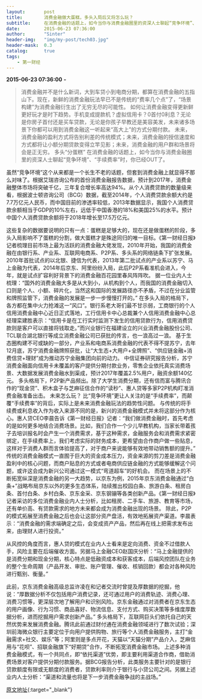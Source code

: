 ```yaml
---
layout:       post
title:        消费金融做大蛋糕，多头入局后又将怎么玩？
subtitle:     在消费金融的话题上，如今当你与消费金融圈里的资深人士聊起“竞争环境”、“手续费率”时，你已经OUT了。
date:         2015-06-23 07:36:00
author:       "Sinter"
header-img:   "img/my-post/tech03.jpg"
header-mask:  0.3
catalog:      true
tags:
    - 第一财经
---
```


**2015-06-23 07:36:00**  **-**

> 消费金融并不是什么新词，大到车贷小到电商分期，都算在消费金融的五指山下。现在，新鲜的消费金融玩法早已不是传统的“费率几个点”了，“场景构建”为消费金融衍生出了无穷无尽的可能性。
如何让消费金融变得更新鲜更好玩才是时下趋势。手机变成提款机？虚拟信用卡？0首付0利息？无论是你房子首付还是买车贷款，无论是你孩子早教还是美容美发，未来诸多场景下你都可以用到消费金融这一听起来“高大上”的方式分期付款。
未来，消费金融的盈利方式将告别利差的传统模式；未来，消费金融的授信速度和方式都将让小额分期贷款变得立竿见影；未来，消费金融的用户群和场景将会是正无穷。
多头“分蛋糕”
在消费金融的话题上，如今当你与消费金融圈里的资深人士聊起“竞争环境”、“手续费率”时，你已经OUT了。

虽然“竞争环境”这个从来都是一个长生不老的话题，但套到消费金融上就显得不那么对味了。根据艾瑞咨询公布的首份消费金融报告数据，预计到2017年，消费金融整体市场将突破千亿，三年复合增长率高达94%。从个人消费贷款的数量级来看，根据波士顿咨询公司（BCG）数据，截至2014年，个人消费贷款余额大约是7.7万亿元人民币，而中国目前的渗透率较低，2013年数据显示，我国个人消费贷款余额相当于GDP的10%左右，远低于中国香港的18%和美国25%的水平。预计中国个人消费贷款余额将于2018年增长至17.5万亿元。

这些复杂的数据要说明的只有一点：蛋糕是足够大的，现在还是做蛋糕的阶段，多头入局影响不了蛋糕的分割，做大蛋糕才是殊途同归的唯一目标。《第一财经日报》记者梳理目前市场上最为活跃的消费金融大佬发现，2010年开始，我国的消费金融在由银行系、产业系、互联网电商系、P2P系、多头系的网络链条下扩张发展。
2010年首批试点的以北银、捷信为代表，2013年第二批试点的产业系以苏宁、马上金融为代表，2014年后京东、阿里纷纷入局，此后P2P系看准机会进入，今年，就是试点扩容利好背景下的消费金融百花园里春风阵阵吹。
据一位业内人士梳理：“国外的消费金融大多是从大到小，从机构到个人，而我国的消费金融切入口则是个人、小额、碎片化，当然这和国际的发展路径亦不矛盾，不过在分业监管和牌照监管下，消费金融的发展是一步一步慢慢打开的。”
在多头入局的格局下，各方都在集中火力抢滩这一“风口”。银行系老大哥们最不甘示弱，工商银行的个人信用消费金融中心近日正式落地，工行信用卡中心总裁兼个人信用消费金融中心总经理栾建胜表示：“信用卡是在工行实时监测下发生的信用贷款行为，信用消费贷款则是客户可以直接将钱取走。”而兴业银行在福建设立的兴业消费金融股份公司、TCL联合湖北银行等成立消费金融公司已获批的传言，也一浪高过一浪。
基于生态圈构建不可或缺的一部分，产业系和电商系消费金融的代表不得不提苏宁，去年12月底，苏宁消费金融牌照获批，让“大生态+大用户+全牌照”、“供应链金融+消费信贷+理财”成为推动苏宁金融集团向前的动力。
中信证券研究报告分析，苏宁消费金融面向信用卡未覆盖的客户提供分期付款业务，零售企业依托真实消费场景、大数据发展消费金融水到渠成，预计2017年覆盖2.5%用户，融资余额140亿元。
多头格局下，P2P新产品频出。除了大学生消费分期，还有信而富与腾讯合作的“现金贷”、积木盒子与芝麻征信合作的“读秒”、惠人贷等多家P2P机构盯准消费金融准备出击。
未来怎么玩？
比“竞争环境”更让人关注的是“手续费率”，而颠覆“手续费率”的背后，实际上是未来消费金融玩法的趋势性问题。
与传统的将手续费或利息收入作为收入来源不同的是，新兴的消费金融模式并未将这部分作为核心。惠人贷CEO李晨告诉《第一财经日报》记者：“我们做消费金融时，首先考虑的是如何更多地结合消费场景。比如，我们合作一个少儿早教机构，当家长带着孩子去培训报名时会产生一个消费需求，基于这种需求，金融服务会和消费需求紧密绑定，在手续费率上，我们考虑实际的财务成本，更希望由合作商户做一些贴息，这样对于消费人群而言体验提高了，对于商户来说能够有效地带动销售额的提升。”
传统的消费金融模式一直囿于巨大的资金成本压力，资金来源的剪刀差是消费金融盈利中的核心问题，而商户贴息的方式或者电商供应链金融的方式能够缓解这个问题，或许这会成为新兴公司通过这一模式“弯道超车”的好机会。
而在场景上的不断拓宽纵深是消费金融的另一大趋势，以京东为例，2015年京东消费金融通过“白条+”战略布局京东以外的更多生态体系，陆续推出校园白条、旅游白条、租房白条、首付白条、乡村白条、京东金采、京东钢镚等各类创新产品。《第一财经日报》记者采访的多位消费金融业内人士分析，比如租房、二手车、旅游、教育等市场，还有单价高、有贷款需求的地方未来都会成为消费金融出现的场景。
除此，P2P的模式拓展至消费金融之后也会让这部分资产盘活，有效地拓展资产渠道。李晨表示：“消费金融的需求端确定之后，会变成资产产品，然后再在线上把需求发布出来，由理财人进行投资。”

从风控的角度而言，惠人贷的模式在业内人士看来是定向消费、资金不过借款人手，风险主要在后端催收方面。另据马上金融CEO赵国庆分析：“马上金融提供的是消费分期和现金分期，核心特点是低融资成本和获客成本，后端风控团队在业务的整个生命周期（产品开发、审批、账户管理、催收、核销回款）都会对各种风险进行甄别、衡量。”

此前，京东消费金融高级总监许凌在和记者交流时曾提及厚数据的挖掘，他说：“厚数据分析不仅包括用户消费记录，还可通过用户的消费轨迹、消费心理、消费习惯等，更深层次地了解用户和识别风险。京东金融通过对消费者在京东生态的用户画像、行为习惯、商品喜好、物流信息、支付方式、购买决策等多维度厚数据分析，进而挖掘用户需求创新产品。”
多头格局下，互联网巨头们依托自己的天然优势来发展消费金融。腾讯此前通过财付通在消费金融领域进行了数次试验；深圳前海微众银行主要定位于向用户提供购物、旅行等个人消费金融服务，主打“金融需求+社交、娱乐”等；阿里则是多点开花，天猫以“天猫分期”产品介入，芝麻信用与“花呗”、招联金融旗下“好期贷”合作，不断拓宽消费金融市场。
上述多种消费金融模式，有一个共同点，即“依托渠道”优势，即主要利用渠道合作商，借助消费场景对客户提供分期付款服务。据BCG报告分析，此类服务主要针对的是银行贷款额度有限或无额度的消费者，贷款利率则介于银行与小贷公司之间。另据上述业内人士分析：“渠道和流量也将是下一步消费金融争战的主战场。”


[原文地址](http://www.yicai.com/news/4636032.html){:target="_blank"}



